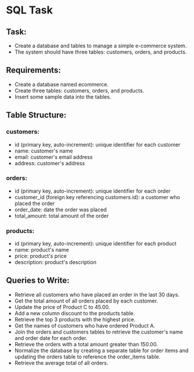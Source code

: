 # SQL Task 



	
## Task:

- Create a database and tables to manage a simple e-commerce system. 
- The system should have three tables: customers, orders, and products.


## Requirements:

- Create a database named ecommerce.
- Create three tables: customers, orders, and products.
- Insert some sample data into the tables.


## Table Structure:

### customers:

- id (primary key, auto-increment): unique identifier for each customer
- name: customer's name
- email: customer's email address
- address: customer's address

### orders:

- id (primary key, auto-increment): unique identifier for each order
- customer_id (foreign key referencing customers.id): a customer who placed the                               order
- order_date: date the order was placed
- total_amount: total amount of the order

### products:

- id (primary key, auto-increment): unique identifier for each product
- name: product's name
- price: product's price
- description: product's description


## Queries to Write:

- Retrieve all customers who have placed an order in the last 30 days.
- Get the total amount of all orders placed by each customer.
- Update the price of Product C to 45.00.
- Add a new column discount to the products table.
- Retrieve the top 3 products with the highest price.
- Get the names of customers who have ordered Product A.
- Join the orders and customers tables to retrieve the customer's name and order date for each order. 
- Retrieve the orders with a total amount greater than 150.00.
- Normalize the database by creating a separate table for order items and updating the orders table to reference the order_items table.
- Retrieve the average total of all orders.


